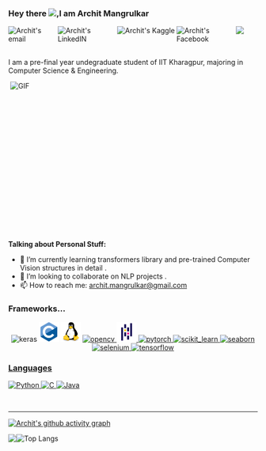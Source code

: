 <!--
**architmang/architmang** is a ✨ _special_ ✨ repository because its `README.md` (this file) appears on your GitHub profile.

Here are some ideas to get you started:

- 🔭 I’m currently working on ...
- 🌱 I’m currently learning ...
- 👯 I’m looking to collaborate on ...
- 🤔 I’m looking for help with ...
- 💬 Ask me about ...
- 📫 How to reach me: ...
- 😄 Pronouns: ...
- ⚡ Fun fact: ...
-->

### Hey there <img src="https://media.giphy.com/media/hvRJCLFzcasrR4ia7z/giphy.gif" width="25px">,I am Archit Mangrulkar 
<a href="mailto:archit.mangrulkar@gmail.com">
  <img align="left" alt="Archit's email" width="100px" src= "https://img.shields.io/badge/Gmail-D14836?style=for-the-badge&logo=gmail&logoColor=white" />
 
</a>

<a href="https://www.linkedin.com/in/archit-mangrulkar-033327199/">
  <img align="left" alt="Archit's LinkedIN" width="120px" src= "https://img.shields.io/badge/linkedin-%230077B5.svg?style=for-the-badge&logo=linkedin&logoColor=white" />
 
</a>
<a href="https://www.kaggle.com/architmangrulkar">
  <img align="left" alt="Archit's Kaggle" width="120px" src="https://img.shields.io/badge/Kaggle-035a7d?style=for-the-badge&logo=kaggle&logoColor=white" />
</a>
<a href="https://www.facebook.com/archit.mangrulkar">
  <img align="left" alt="Archit's Facebook" width="120px" src="https://img.shields.io/badge/Facebook-%231877F2.svg?style=for-the-badge&logo=Facebook&logoColor=white" />
</a>

![](https://visitor-badge.glitch.me/badge?page_id=architmang)

<br />

I am a pre-final year undegraduate student of IIT Kharagpur, majoring in Computer Science & Engineering.

  <img align="right" alt="GIF" src="https://github.com/abhisheknaiidu/abhisheknaiidu/blob/master/code.gif?raw=true" width="500" height="320" />
  
**Talking about Personal Stuff:**

- 🌱 I’m currently learning transformers library and pre-trained Computer Vision structures in detail .
- 👯 I’m looking to collaborate on NLP projects .
- 📫 How to reach me: archit.mangrulkar@gmail.com  

### Frameworks...

<p align="center">
  <!-- For more icons please follow  https://github.com/MikeCodesDotNET/ColoredBadges -->
   <!--<img src="https://raw.githubusercontent.com/8bithemant/8bithemant/master/svg/dev/misc/chrome.svg" alt="chrome" style="vertical-align:top; margin:4px"> -->
  
  <img src="https://img.shields.io/badge/Keras-%23D00000.svg?style=for-the-badge&logo=Keras&logoColor=white" alt="keras">
   <img src="https://raw.githubusercontent.com/devicons/devicon/master/icons/c/c-original.svg" alt="c" width="40" height="40"/>
   <img src="https://raw.githubusercontent.com/devicons/devicon/master/icons/linux/linux-original.svg" alt="linux" width="40" height="40"/>
   </a> 
    <a href="https://opencv.org/" target="_blank" rel="noreferrer"> 
   <img src="https://www.vectorlogo.zone/logos/opencv/opencv-icon.svg" alt="opencv" width="40" height="40"/> </a> 
   <a href="https://pandas.pydata.org/" target="_blank" rel="noreferrer"> 
   <img src="https://raw.githubusercontent.com/devicons/devicon/2ae2a900d2f041da66e950e4d48052658d850630/icons/pandas/pandas-original.svg" alt="pandas" width="40" height="40"/> </a> 
   <a href="https://pytorch.org/" target="_blank" rel="noreferrer"> 
   <img src="https://www.vectorlogo.zone/logos/pytorch/pytorch-icon.svg" alt="pytorch" width="40" height="40"/> </a> <a href="https://scikit-learn.org/" target="_blank" rel="noreferrer"> 
   <img src="https://upload.wikimedia.org/wikipedia/commons/0/05/Scikit_learn_logo_small.svg" alt="scikit_learn" width="40" height="40"/> </a> <a href="https://seaborn.pydata.org/" target="_blank" rel="noreferrer"> 
   <img src="https://seaborn.pydata.org/_images/logo-mark-lightbg.svg" alt="seaborn" width="40" height="40"/> </a> <a href="https://www.selenium.dev" target="_blank" rel="noreferrer"> 
   <img src="https://raw.githubusercontent.com/detain/svg-logos/780f25886640cef088af994181646db2f6b1a3f8/svg/selenium-logo.svg" alt="selenium" width="40" height="40"/> </a> <a href="https://www.tensorflow.org" target="_blank" rel="noreferrer"> 
   <img src="https://www.vectorlogo.zone/logos/tensorflow/tensorflow-icon.svg" alt="tensorflow" width="40" height="40"/>
  

</p>


### Languages

![Python](https://img.shields.io/badge/python-3670A0?style=for-the-badge&logo=python&logoColor=ffdd54)
![C](https://img.shields.io/badge/c-%2300599C.svg?style=for-the-badge&logo=c&logoColor=white)
![Java](https://img.shields.io/badge/java-%23ED8B00.svg?style=for-the-badge&logo=java&logoColor=white)

<br />
<hr>

[![Archit's github activity graph](https://activity-graph.herokuapp.com/graph?username=architmang&theme=xcode)](https://github.com/ashutosh00710/github-readme-activity-graph)

<img align="left" height=180em src="https://github-readme-stats.vercel.app/api?username=architmang&hide=prs,issues,contribs&count_private=true&show_icons=true&theme=tokyonight&include_all_commits=true"></img></a>

![Top Langs](https://github-readme-stats.vercel.app/api/top-langs/?username=architmang&hide=TeX&layout=compact&theme=tokyonight)
